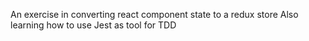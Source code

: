 An exercise in converting react component state to a redux store
Also learning how to use Jest as  tool for TDD

